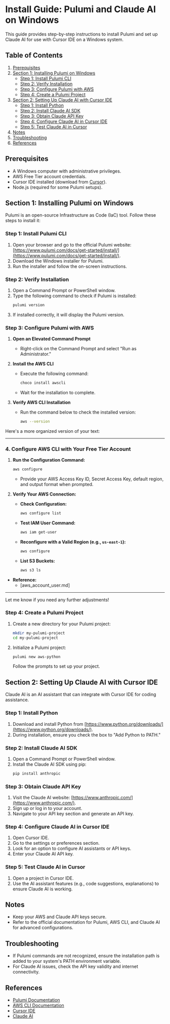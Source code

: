 # Install Guide: Pulumi and Claude AI on Windows

This guide provides step-by-step instructions to install Pulumi and set up Claude AI for use with Cursor IDE on a Windows system.

## Table of Contents
1. [Prerequisites](#prerequisites)
2. [Section 1: Installing Pulumi on Windows](#section-1-installing-pulumi-on-windows)
    - [Step 1: Install Pulumi CLI](#step-1-install-pulumi-cli)
    - [Step 2: Verify Installation](#step-2-verify-installation)
    - [Step 3: Configure Pulumi with AWS](#step-3-configure-pulumi-with-aws)
    - [Step 4: Create a Pulumi Project](#step-4-create-a-pulumi-project)
3. [Section 2: Setting Up Claude AI with Cursor IDE](#section-2-setting-up-claude-ai-with-cursor-ide)
    - [Step 1: Install Python](#step-1-install-python)
    - [Step 2: Install Claude AI SDK](#step-2-install-claude-ai-sdk)
    - [Step 3: Obtain Claude API Key](#step-3-obtain-claude-api-key)
    - [Step 4: Configure Claude AI in Cursor IDE](#step-4-configure-claude-ai-in-cursor-ide)
    - [Step 5: Test Claude AI in Cursor](#step-5-test-claude-ai-in-cursor)
4. [Notes](#notes)
5. [Troubleshooting](#troubleshooting)
6. [References](#references)

## Prerequisites
- A Windows computer with administrative privileges.
- AWS Free Tier account credentials.
- Cursor IDE installed (download from [Cursor](https://cursor.so/)).
- Node.js (required for some Pulumi setups).

## Section 1: Installing Pulumi on Windows

Pulumi is an open-source Infrastructure as Code (IaC) tool. Follow these steps to install it:

### Step 1: Install Pulumi CLI
1. Open your browser and go to the official Pulumi website: [https://www.pulumi.com/docs/get-started/install/](https://www.pulumi.com/docs/get-started/install/).
2. Download the Windows installer for Pulumi.
3. Run the installer and follow the on-screen instructions.

### Step 2: Verify Installation
1. Open a Command Prompt or PowerShell window.
2. Type the following command to check if Pulumi is installed:
   ```bash
   pulumi version
   ```
3. If installed correctly, it will display the Pulumi version.

### Step 3: Configure Pulumi with AWS
1. **Open an Elevated Command Prompt**
   - Right-click on the Command Prompt and select "Run as Administrator."

2. **Install the AWS CLI**
   - Execute the following command:
     ```bash
     choco install awscli
     ```
   - Wait for the installation to complete.

3. **Verify AWS CLI Installation**
   - Run the command below to check the installed version:
     ```bash
     aws --version
     ```

Here's a more organized version of your text:

---

### 4. Configure AWS CLI with Your Free Tier Account

1. **Run the Configuration Command:**
   ```bash
   aws configure
   ```
   - Provide your AWS Access Key ID, Secret Access Key, default region, and output format when prompted.

2. **Verify Your AWS Connection:**

   - **Check Configuration:**
     ```bash
     aws configure list
     ```
   
   - **Test IAM User Command:**
     ```bash
     aws iam get-user
     ```

   - **Reconfigure with a Valid Region (e.g., `us-east-1`):**
     ```bash
     aws configure
     ```

   - **List S3 Buckets:**
     ```bash
     aws s3 ls
     ```

- **Reference:**
  - [aws_account_user.md]

--- 

Let me know if you need any further adjustments!

### Step 4: Create a Pulumi Project
1. Create a new directory for your Pulumi project:
   ```bash
   mkdir my-pulumi-project
   cd my-pulumi-project
   ```
2. Initialize a Pulumi project:
   ```bash
   pulumi new aws-python
   ```
   Follow the prompts to set up your project.

## Section 2: Setting Up Claude AI with Cursor IDE

Claude AI is an AI assistant that can integrate with Cursor IDE for coding assistance.

### Step 1: Install Python
1. Download and install Python from [https://www.python.org/downloads/](https://www.python.org/downloads/).
2. During installation, ensure you check the box to "Add Python to PATH."

### Step 2: Install Claude AI SDK
1. Open a Command Prompt or PowerShell window.
2. Install the Claude AI SDK using pip:
   ```bash
   pip install anthropic
   ```

### Step 3: Obtain Claude API Key
1. Visit the Claude AI website: [https://www.anthropic.com/](https://www.anthropic.com/).
2. Sign up or log in to your account.
3. Navigate to your API key section and generate an API key.

### Step 4: Configure Claude AI in Cursor IDE
1. Open Cursor IDE.
2. Go to the settings or preferences section.
3. Look for an option to configure AI assistants or API keys.
4. Enter your Claude AI API key.

### Step 5: Test Claude AI in Cursor
1. Open a project in Cursor IDE.
2. Use the AI assistant features (e.g., code suggestions, explanations) to ensure Claude AI is working.

## Notes
- Keep your AWS and Claude API keys secure.
- Refer to the official documentation for Pulumi, AWS CLI, and Claude AI for advanced configurations.

## Troubleshooting
- If Pulumi commands are not recognized, ensure the installation path is added to your system's PATH environment variable.
- For Claude AI issues, check the API key validity and internet connectivity.

## References
- [Pulumi Documentation](https://www.pulumi.com/docs/)
- [AWS CLI Documentation](https://docs.aws.amazon.com/cli/latest/userguide/cli-chap-welcome.html)
- [Cursor IDE](https://cursor.so/)
- [Claude AI](https://www.anthropic.com/)
